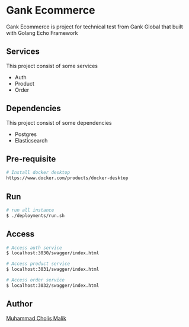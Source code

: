 # Gank Ecommerce
Gank Ecommerce is project for technical test from Gank Global that built with Golang Echo Framework

## Services 
This project consist of some services
- Auth 
- Product
- Order 

## Dependencies 
This project consist of some dependencies
- Postgres
- Elasticsearch

## Pre-requisite
``` bash
# Install docker desktop
https://www.docker.com/products/docker-desktop
```

## Run
``` bash
# run all instance
$ ./deployments/run.sh 
```

## Access
``` bash
# Access auth service 
$ localhost:3030/swagger/index.html

# Access product service 
$ localhost:3031/swagger/index.html

# Access order service 
$ localhost:3032/swagger/index.html
```

## Author
[Muhammad Cholis Malik](https://www.linkedin.com/in/mcholismalik/)